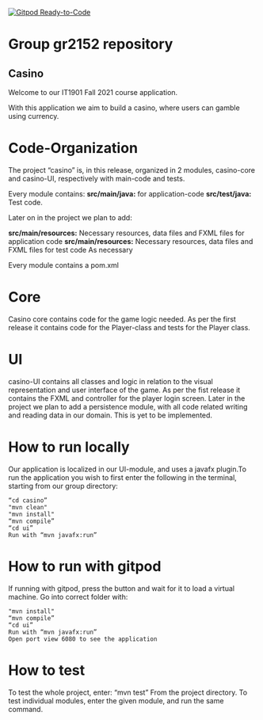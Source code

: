 [![Gitpod Ready-to-Code](https://img.shields.io/badge/Gitpod-Ready--to--Code-green?logo=gitpod)](https://gitpod.stud.ntnu.no/#https://gitlab.stud.idi.ntnu.no/it1901/groups-2021/gr2152/gr2152)

# Group gr2152 repository

## Casino

Welcome to our IT1901 Fall 2021 course application.

With this application we aim to build a casino, where users can gamble using currency.

# Code-Organization

The project “casino” is, in this release, organized in 2 modules, casino-core and casino-UI, respectively with main-code and tests. 

Every module contains:
**src/main/java:**  for application-code
**src/test/java:**  Test code.

Later on in the project we plan to add:

**src/main/resources:** Necessary resources, data files and FXML files for application code
**src/main/resources:** Necessary resources, data files and FXML files for test code
As necessary

Every module contains a pom.xml

# Core

Casino core contains code for the game logic needed. As per the first release it contains code for the Player-class and tests for the Player class.

# UI

casino-UI contains all classes and logic in relation to the visual representation and user interface of the game. As per the fist release it contains the FXML and controller for the player login screen. 
Later in the project we plan to add a persistence module, with all code related writing and reading data in our domain. This is yet to be implemented. 

# How to run locally

Our application is localized in our UI-module, and uses a javafx plugin.To run the application you wish to first enter the following in the terminal, starting from our group directory:

	
	“cd casino”
	"mvn clean"
	"mvn install"
	“mvn compile”
	“cd ui”
	Run with “mvn javafx:run”
	
# How to run with gitpod
If running with gitpod, press the button and wait for it to load a virtual machine.
Go into correct folder with:

	"mvn install"
	“mvn compile”
	“cd ui”
	Run with “mvn javafx:run”
	Open port view 6080 to see the application

# How to test
To test the whole project, enter:
	“mvn test”
From the project directory.
To test individual modules, enter the given module, and run the same command. 


